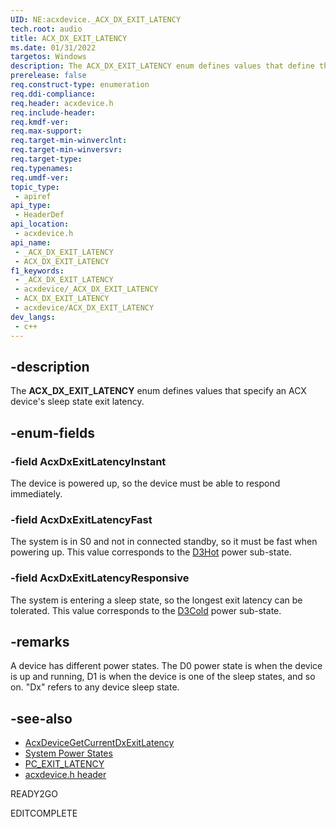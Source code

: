 ```yaml
---
UID: NE:acxdevice._ACX_DX_EXIT_LATENCY
tech.root: audio
title: ACX_DX_EXIT_LATENCY
ms.date: 01/31/2022
targetos: Windows
description: The ACX_DX_EXIT_LATENCY enum defines values that define the ACX device exit latency.
prerelease: false
req.construct-type: enumeration
req.ddi-compliance: 
req.header: acxdevice.h
req.include-header: 
req.kmdf-ver: 
req.max-support: 
req.target-min-winverclnt: 
req.target-min-winversvr: 
req.target-type: 
req.typenames: 
req.umdf-ver: 
topic_type:
 - apiref
api_type:
 - HeaderDef
api_location:
 - acxdevice.h
api_name:
 - _ACX_DX_EXIT_LATENCY
 - ACX_DX_EXIT_LATENCY
f1_keywords:
 - _ACX_DX_EXIT_LATENCY
 - acxdevice/_ACX_DX_EXIT_LATENCY
 - ACX_DX_EXIT_LATENCY
 - acxdevice/ACX_DX_EXIT_LATENCY
dev_langs:
 - c++
---
```


## -description

The **ACX_DX_EXIT_LATENCY** enum defines values that specify an ACX device's sleep state exit latency.

## -enum-fields

### -field AcxDxExitLatencyInstant

The device is powered up, so the device must be able to respond immediately.

### -field AcxDxExitLatencyFast

The system is in S0 and not in connected standby, so it must be fast when powering up. This value corresponds to the [D3Hot](/windows-hardware/drivers/kernel/device-sleeping-states#d3hot) power sub-state.

### -field AcxDxExitLatencyResponsive

The system is entering a sleep state, so the longest exit latency can be tolerated. This value corresponds to the [D3Cold](/windows-hardware/drivers/kernel/device-sleeping-states#d3cold-substate) power sub-state.

## -remarks

A device has different power states. The D0 power state is when the device is up and running, D1 is when the device is one of the sleep states, and so on. "Dx" refers to any device sleep state.

## -see-also

* [AcxDeviceGetCurrentDxExitLatency](nf-acxdevice-acxdevicegetcurrentdxexitlatency.md)
* [System Power States](/windows-hardware/drivers/kernel/system-power-states)
* [PC_EXIT_LATENCY](../portcls/ne-portcls-_pc_exit_latency.md)
* [acxdevice.h header](index.md)

READY2GO

EDITCOMPLETE
